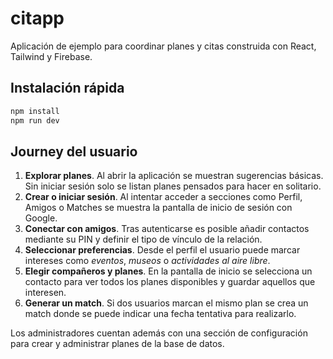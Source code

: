 # citapp

Aplicación de ejemplo para coordinar planes y citas construida con React, Tailwind y Firebase.

## Instalación rápida

```bash
npm install
npm run dev
```

## Journey del usuario

1. **Explorar planes**. Al abrir la aplicación se muestran sugerencias básicas. Sin iniciar sesión solo se listan planes pensados para hacer en solitario.
2. **Crear o iniciar sesión**. Al intentar acceder a secciones como Perfil, Amigos o Matches se muestra la pantalla de inicio de sesión con Google.
3. **Conectar con amigos**. Tras autenticarse es posible añadir contactos mediante su PIN y definir el tipo de vínculo de la relación.
4. **Seleccionar preferencias**. Desde el perfil el usuario puede marcar intereses como _eventos_, _museos_ o _actividades al aire libre_.
5. **Elegir compañeros y planes**. En la pantalla de inicio se selecciona un contacto para ver todos los planes disponibles y guardar aquellos que interesen.
6. **Generar un match**. Si dos usuarios marcan el mismo plan se crea un match donde se puede indicar una fecha tentativa para realizarlo.

Los administradores cuentan además con una sección de configuración para crear y administrar planes de la base de datos.
